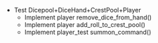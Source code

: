- Test Dicepool+DiceHand+CrestPool+Player
    - Implement player remove_dice_from_hand()
    - Implement player add_roll_to_crest_pool()
    - Implement player_test summon_command()
